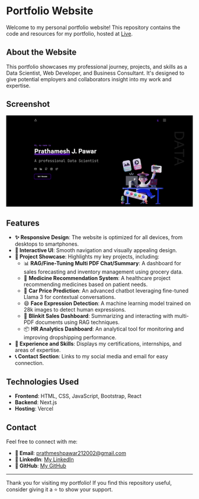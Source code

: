# Portfolio Website

Welcome to my personal portfolio website! This repository contains the code and resources for my portfolio, hosted at [Live](https://prathameshpawar-mu.vercel.app/).

## About the Website

This portfolio showcases my professional journey, projects, and skills as a Data Scientist, Web Developer, and Business Consultant. It's designed to give potential employers and collaborators insight into my work and expertise.


## Screenshot

![Portfolio Website Screenshot](./public/pagepic.png)

## Features

- **✨ Responsive Design**: The website is optimized for all devices, from desktops to smartphones.
- **🎨 Interactive UI**: Smooth navigation and visually appealing design.
- **📂 Project Showcase**: Highlights my key projects, including:
  - 📊 **RAG/Fine-Tuning Multi PDF Chat/Summary**: A dashboard for sales forecasting and inventory management using grocery data.
  - 💊 **Medicine Recommendation System**: A healthcare project recommending medicines based on patient needs.
  - 🤖 **Car Price Prediction**: An advanced chatbot leveraging fine-tuned Llama 3 for contextual conversations.
  - 😄 **Face Expression Detection**: A machine learning model trained on 28k images to detect human expressions.
  - 📝 **Blinkit Sales Dashboard**: Summarizing and interacting with multi-PDF documents using RAG techniques.
  - 📦 **HR Analytics Dashboard**: An analytical tool for monitoring and improving dropshipping performance.
- **💼 Experience and Skills**: Displays my certifications, internships, and areas of expertise.
- **📞 Contact Section**: Links to my social media and email for easy connection.

## Technologies Used

- **Frontend**: HTML, CSS, JavaScript, Bootstrap, React
- **Backend**: Next.js
- **Hosting**: Vercel


## Contact

Feel free to connect with me:
- **📧 Email**: prathmeshpawar212002@gmail.com
- **💼 LinkedIn**: [My LinkedIn](https://www.linkedin.com/in/prathameshpawar21/)
- **🐙 GitHub**: [My GitHub](https://github.com/Prathmeshpawar21)

---

Thank you for visiting my portfolio! If you find this repository useful, consider giving it a ⭐ to show your support.
